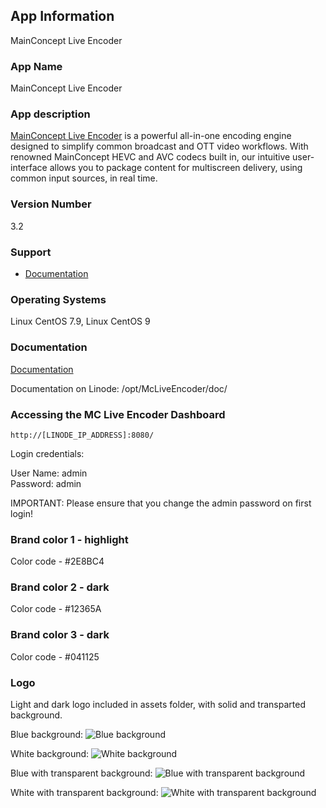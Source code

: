 ## App Information
MainConcept Live Encoder

### App Name
MainConcept Live Encoder

### App description
[MainConcept Live Encoder](https://www.mainconcept.com/live-encoder) is a powerful all-in-one encoding engine designed to simplify common broadcast and OTT video workflows. With renowned MainConcept HEVC and AVC codecs built in, our intuitive user-interface allows you to package content for multiscreen delivery, using common input sources, in real time.

### Version Number
3.2

### Support
* [Documentation](https://www.mainconcept.com/live-encoder)

### Operating Systems
Linux CentOS 7.9, Linux CentOS 9

### Documentation
[Documentation](https://www.mainconcept.com/live-encoder)

Documentation on Linode: /opt/McLiveEncoder/doc/

### Accessing the MC Live Encoder Dashboard
```http://[LINODE_IP_ADDRESS]:8080/```

Login credentials:

User Name: admin  
Password: admin 

IMPORTANT: Please ensure that you change the admin password on first login!


### Brand color 1 - highlight
Color code - #2E8BC4

### Brand color 2 - dark
Color code - #12365A

### Brand color 3 - dark
Color code - #041125


### Logo
Light and dark logo included in assets folder, with solid and transparted background.

Blue background:
![Blue background](assets/MainConcept_BlueBG.svg)

White background:
![White background](assets/MainConcept_WhiteBG.svg)

Blue with transparent background:
![Blue with transparent background](assets/MainConcept_TransparentBG_Blue.svg)

White with transparent background:
![White with transparent background](assets/MainConcept_TransparentBG_White.svg)